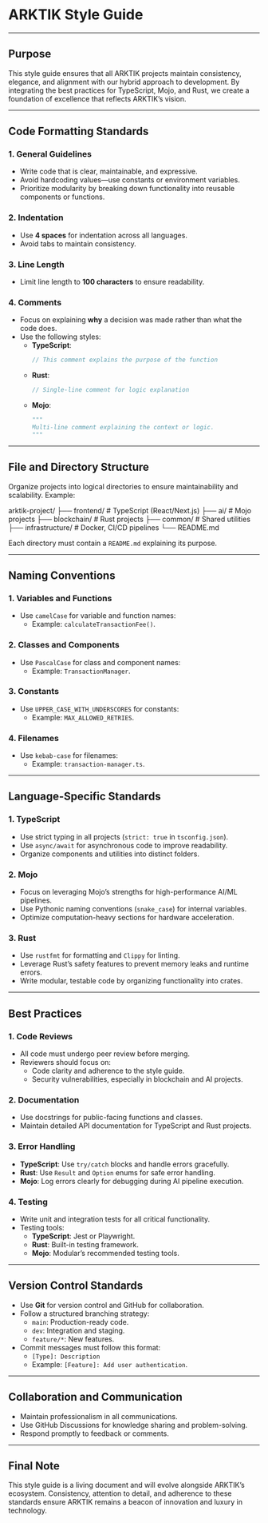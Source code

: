 # **ARKTIK Style Guide**

---

## **Purpose**
This style guide ensures that all ARKTIK projects maintain consistency, elegance, and alignment with our hybrid approach to development. By integrating the best practices for TypeScript, Mojo, and Rust, we create a foundation of excellence that reflects ARKTIK’s vision.

---

## **Code Formatting Standards**

### **1. General Guidelines**
- Write code that is clear, maintainable, and expressive.
- Avoid hardcoding values—use constants or environment variables.
- Prioritize modularity by breaking down functionality into reusable components or functions.

### **2. Indentation**
- Use **4 spaces** for indentation across all languages.
- Avoid tabs to maintain consistency.

### **3. Line Length**
- Limit line length to **100 characters** to ensure readability.

### **4. Comments**
- Focus on explaining **why** a decision was made rather than what the code does.
- Use the following styles:
  - **TypeScript**:  
    ```typescript
    // This comment explains the purpose of the function
    ```
  - **Rust**:  
    ```rust
    // Single-line comment for logic explanation
    ```
  - **Mojo**:  
    ```python
    """
    Multi-line comment explaining the context or logic.
    """
    ```

---

## **File and Directory Structure**
Organize projects into logical directories to ensure maintainability and scalability. Example:

arktik-project/ ├── frontend/ # TypeScript (React/Next.js) ├── ai/ # Mojo projects ├── blockchain/ # Rust projects ├── common/ # Shared utilities ├── infrastructure/ # Docker, CI/CD pipelines └── README.md


Each directory must contain a `README.md` explaining its purpose.

---

## **Naming Conventions**

### **1. Variables and Functions**
- Use `camelCase` for variable and function names:
  - Example: `calculateTransactionFee()`.

### **2. Classes and Components**
- Use `PascalCase` for class and component names:
  - Example: `TransactionManager`.

### **3. Constants**
- Use `UPPER_CASE_WITH_UNDERSCORES` for constants:
  - Example: `MAX_ALLOWED_RETRIES`.

### **4. Filenames**
- Use `kebab-case` for filenames:
  - Example: `transaction-manager.ts`.

---

## **Language-Specific Standards**

### **1. TypeScript**
- Use strict typing in all projects (`strict: true` in `tsconfig.json`).
- Use `async/await` for asynchronous code to improve readability.
- Organize components and utilities into distinct folders.

### **2. Mojo**
- Focus on leveraging Mojo’s strengths for high-performance AI/ML pipelines.
- Use Pythonic naming conventions (`snake_case`) for internal variables.
- Optimize computation-heavy sections for hardware acceleration.

### **3. Rust**
- Use `rustfmt` for formatting and `Clippy` for linting.
- Leverage Rust’s safety features to prevent memory leaks and runtime errors.
- Write modular, testable code by organizing functionality into crates.

---

## **Best Practices**

### **1. Code Reviews**
- All code must undergo peer review before merging.
- Reviewers should focus on:
  - Code clarity and adherence to the style guide.
  - Security vulnerabilities, especially in blockchain and AI projects.

### **2. Documentation**
- Use docstrings for public-facing functions and classes.
- Maintain detailed API documentation for TypeScript and Rust projects.

### **3. Error Handling**
- **TypeScript**: Use `try/catch` blocks and handle errors gracefully.
- **Rust**: Use `Result` and `Option` enums for safe error handling.
- **Mojo**: Log errors clearly for debugging during AI pipeline execution.

### **4. Testing**
- Write unit and integration tests for all critical functionality.
- Testing tools:
  - **TypeScript**: Jest or Playwright.
  - **Rust**: Built-in testing framework.
  - **Mojo**: Modular’s recommended testing tools.

---

## **Version Control Standards**
- Use **Git** for version control and GitHub for collaboration.
- Follow a structured branching strategy:
  - `main`: Production-ready code.
  - `dev`: Integration and staging.
  - `feature/*`: New features.
- Commit messages must follow this format:
  - `[Type]: Description`
  - Example: `[Feature]: Add user authentication`.

---

## **Collaboration and Communication**
- Maintain professionalism in all communications.
- Use GitHub Discussions for knowledge sharing and problem-solving.
- Respond promptly to feedback or comments.

---

## **Final Note**
This style guide is a living document and will evolve alongside ARKTIK’s ecosystem. Consistency, attention to detail, and adherence to these standards ensure ARKTIK remains a beacon of innovation and luxury in technology.

